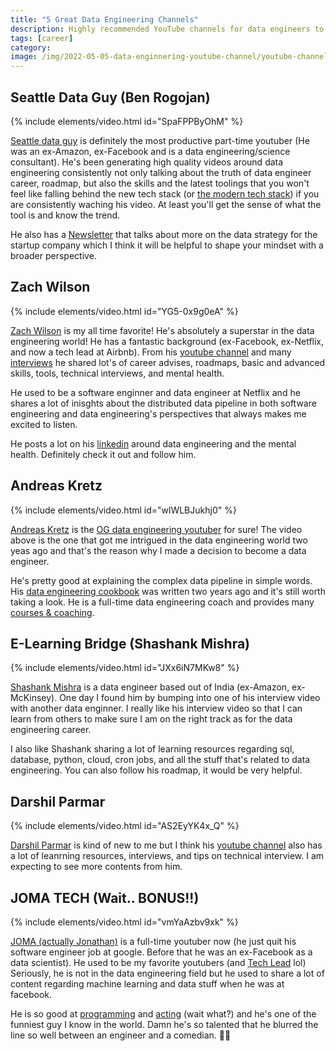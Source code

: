 ```yaml
---
title: "5 Great Data Engineering Channels"
description: Highly recommended YouTube channels for data engineers to help them ace their data engineering careers.
tags: [career]
category:
image: /img/2022-05-05-data-enginnering-youtube-channel/youtube-channel.jpeg
---
```


## Seattle Data Guy (Ben Rogojan)

{% include elements/video.html id="SpaFPPByOhM" %}

[Seattle data guy](https://www.linkedin.com/in/benjaminrogojan/) is definitely the most productive part-time youtuber (He was an ex-Amazon, ex-Facebook and is a data engineering/science consultant). He's been generating high quality videos around data engineering consistently not only talking about the truth of data engineer career, roadmap, but also the skills and the latest toolings that you won't feel like falling behind the new tech stack (or [the modern tech stack](https://www.youtube.com/watch?v=-ClWgwC0Sbw)) if you are consistently waching his video. At least you'll get the sense of what the tool is and know the trend.

He also has a [Newsletter](https://seattledataguy.substack.com/) that talks about more on the data strategy for the startup company which I think it will be helpful to shape your mindset with a broader perspective.


## Zach Wilson

{% include elements/video.html id="YG5-0x9g0eA" %}

[Zach Wilson](https://www.linkedin.com/in/eczachly/) is my all time favorite! He's absolutely a superstar in the data engineering world! He has a fantastic background (ex-Facebook, ex-Netflix, and now a tech lead at Airbnb). From his [youtube channel](https://www.youtube.com/c/DatawithZach/featured) and many [interviews](https://www.youtube.com/watch?v=NWVindWhIX8&list=PLu3aHfPR4Pynlsoku-MONgOqfxG3ReV2K&index=5) he shared lot's of career advises, roadmaps, basic and advanced skills, tools, technical interviews, and mental health. 

He used to be a software enginner and data engineer at Netflix and he shares a lot of inisghts about the distributed data pipeline in both software engineering and data engineering's perspectives that always makes me excited to listen.

He posts a lot on his [linkedin](https://www.linkedin.com/in/eczachly/) around data engineering and the mental health. Definitely check it out and follow him.


## Andreas Kretz

{% include elements/video.html id="wlWLBJukhj0" %}

[Andreas Kretz](https://www.linkedin.com/in/andreas-kretz/) is the [OG data engineering youtuber](https://www.youtube.com/channel/UCY8mzqqGwl5_bTpBY9qLMAA) for sure! The video above is the one that got me intrigued in the data engineering world two yeas ago and that's the reason why I made a decision to become a data engineer. 

He's pretty good at explaining the complex data pipeline in simple words. His [data engineering cookbook](https://github.com/andkret/Cookbook) was written two years ago and it's still worth taking a look. He is a full-time data engineering coach and provides many [courses & coaching](https://learndataengineering.com/).



## E-Learning Bridge (Shashank Mishra)

{% include elements/video.html id="JXx6iN7MKw8" %}

[Shashank Mishra](https://www.linkedin.com/in/shashank219/) is a data engineer based out of India (ex-Amazon, ex-McKinsey). One day I found him by bumping into one of his interview video with another data enginner. I really like his interview video so that I can learn from others to make sure I am on the right track as for the data engineering career.

I also like Shashank sharing a lot of learning resources regarding sql, database, python, cloud, cron jobs, and all the stuff that's related to data engineering. You can also follow his roadmap, it would be very helpful.

## Darshil Parmar

{% include elements/video.html id="AS2EyYK4x_Q" %}

[Darshil Parmar](https://www.linkedin.com/in/darshil-parmar/) is kind of new to me but I think his [youtube channel](https://www.youtube.com/channel/UCChmJrVa8kDg05JfCmxpLRw) also has a lot of leanrning resources, interviews, and tips on technical interview. I am expecting to see more contents from him.



## JOMA TECH (Wait.. BONUS!!)

{% include elements/video.html id="vmYaAzbv9xk" %}

[JOMA (actually Jonathan)](https://www.linkedin.com/in/jomamedia/) is a full-time youtuber now (he just quit his software engineer job at google. Before that he was an ex-Facebook as a data scientist). He used to be my favorite youtubers (and [Tech Lead](https://www.youtube.com/c/TechLead) lol)
Seriously, he is not in the data engineering field but he used to share a lot of content regarding machine learning and data stuff when he was at facebook.

He is so good at [programming](https://www.youtube.com/watch?v=1fPWr0d5zBE) and [acting](https://www.youtube.com/watch?v=Hv6EMd8dlQk) (wait what?) and he's one of the funniest guy I know in the world. Damn he's so talented that he blurred the line so well between an engineer and a comedian. 🤣🤣
